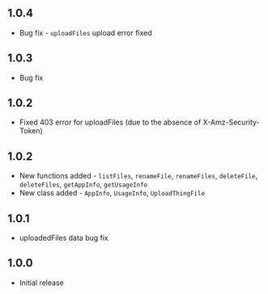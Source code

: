 ## 1.0.4

* Bug fix - `uploadFiles` upload error fixed

## 1.0.3

* Bug fix

## 1.0.2

* Fixed 403 error for uploadFiles (due to the absence of X-Amz-Security-Token)

## 1.0.2

* New functions added - `listFiles`, `renameFile`, `renameFiles`, `deleteFile`, `deleteFiles`, `getAppInfo`, `getUsageInfo`
* New class added - `AppInfo`, `UsageInfo`, `UploadThingFile`

## 1.0.1

* uploadedFiles data bug fix

## 1.0.0

* Initial release
